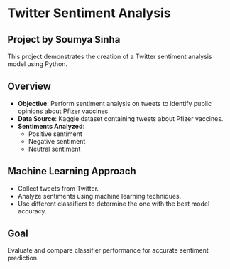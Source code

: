 # Twitter Sentiment Analysis
## Project by Soumya Sinha

This project demonstrates the creation of a Twitter sentiment analysis model using Python.  

## Overview
- **Objective**: Perform sentiment analysis on tweets to identify public opinions about Pfizer vaccines.  
- **Data Source**: Kaggle dataset containing tweets about Pfizer vaccines.  
- **Sentiments Analyzed**:
  - Positive sentiment  
  - Negative sentiment  
  - Neutral sentiment  

## Machine Learning Approach
- Collect tweets from Twitter.  
- Analyze sentiments using machine learning techniques.  
- Use different classifiers to determine the one with the best model accuracy.  

## Goal
Evaluate and compare classifier performance for accurate sentiment prediction.  
